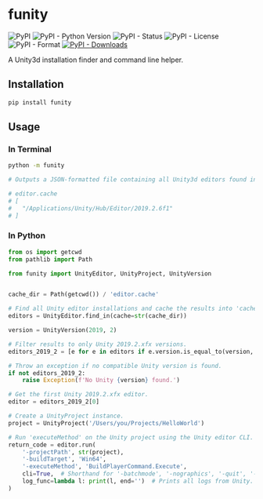 # funity

![PyPI](https://img.shields.io/pypi/v/funity)
![PyPI - Python Version](https://img.shields.io/pypi/pyversions/funity)
![PyPI - Status](https://img.shields.io/pypi/status/funity)
![PyPI - License](https://img.shields.io/pypi/l/funity)
![PyPI - Format](https://img.shields.io/pypi/format/funity)
[![PyPI - Downloads](https://pepy.tech/badge/funity)](https://pepy.tech/project/funity)

A Unity3d installation finder and command line helper.

## Installation

```sh
pip install funity
```

## Usage

### In Terminal

```sh
python -m funity

# Outputs a JSON-formatted file containing all Unity3d editors found in the current working directory.

# editor.cache
# [
#   "/Applications/Unity/Hub/Editor/2019.2.6f1"
# ]
```

### In Python

```python
from os import getcwd
from pathlib import Path

from funity import UnityEditor, UnityProject, UnityVersion


cache_dir = Path(getcwd()) / 'editor.cache'

# Find all Unity editor installations and cache the results into 'cache_dir'.
editors = UnityEditor.find_in(cache=str(cache_dir))

version = UnityVersion(2019, 2)

# Filter results to only Unity 2019.2.xfx versions.
editors_2019_2 = [e for e in editors if e.version.is_equal_to(version, fuzzy=True)]

# Throw an exception if no compatible Unity version is found.
if not editors_2019_2:
    raise Exception(f'No Unity {version} found.')

# Get the first Unity 2019.2.xfx editor.
editor = editors_2019_2[0]

# Create a UnityProject instance.
project = UnityProject('/Users/you/Projects/HelloWorld')

# Run 'executeMethod' on the Unity project using the Unity editor CLI.
return_code = editor.run(
    '-projectPath', str(project),
    '-buildTarget', 'Win64',
    '-executeMethod', 'BuildPlayerCommand.Execute',
    cli=True,  # Shorthand for '-batchmode', '-nographics', '-quit', '-silent-crashes'.
    log_func=lambda l: print(l, end='')  # Prints all logs from Unity.
)
```

